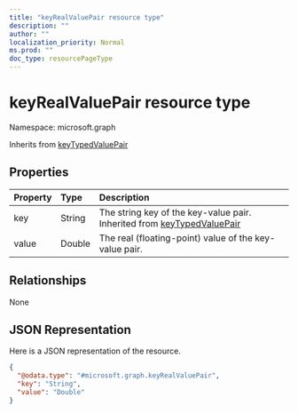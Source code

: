 ```yaml
---
title: "keyRealValuePair resource type"
description: ""
author: ""
localization_priority: Normal
ms.prod: ""
doc_type: resourcePageType
---
```


# keyRealValuePair resource type


Namespace: microsoft.graph




Inherits from [keyTypedValuePair](../resources/keytypedvaluepair.md)

## Properties
|Property|Type|Description|
|:---|:---|:---|
|key|String|The string key of the key-value pair. Inherited from [keyTypedValuePair](../resources/keytypedvaluepair.md)|
|value|Double|The real (floating-point) value of the key-value pair.|

## Relationships
None

## JSON Representation
Here is a JSON representation of the resource.
<!-- {
  "blockType": "resource",
  "@odata.type": "microsoft.graph.keyRealValuePair"
}
-->
``` json
{
  "@odata.type": "#microsoft.graph.keyRealValuePair",
  "key": "String",
  "value": "Double"
}
```

